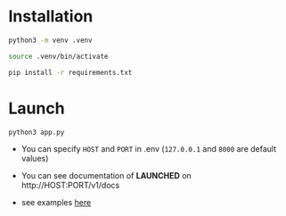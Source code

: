 # Installation

```Bash
python3 -m venv .venv
```

```Bash
source .venv/bin/activate
```

```Bash
pip install -r requirements.txt
```

# Launch

```Bash
python3 app.py
```

* You can specify `HOST` and `PORT` in .env (`127.0.0.1` and `8000` are default values)

* You can see documentation of **LAUNCHED** on http://HOST:PORT/v1/docs

* see examples [here](examples.http)

